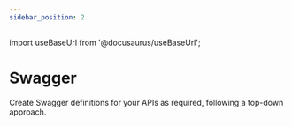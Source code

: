```yaml
---
sidebar_position: 2
---
```


import useBaseUrl from '@docusaurus/useBaseUrl';


# Swagger
Create Swagger definitions for your APIs as required, following a top-down approach.